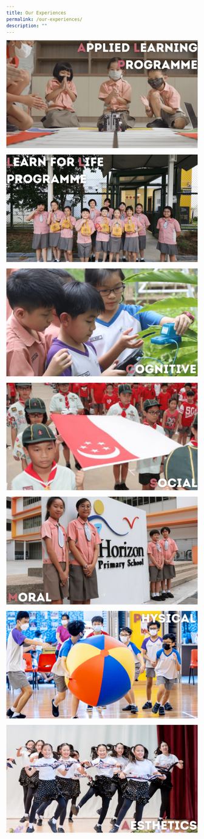 ```yaml
---
title: Our Experiences
permalink: /our-experiences/
description: ""
---
```

[![](/images/Our%20Experiences%20Banner/ALP%20New.png)](https://staging.d21co4ykjghpsi.amplifyapp.com/our-experiences/alp/)
 
[![](/images/Our%20Experiences%20Banner/LLP%20New.png)](https://staging.d21co4ykjghpsi.amplifyapp.com/our-experiences/llp/) 

[![](/images/Our%20Experiences%20Banner/Cognitive%20New.png)](https://staging.d21co4ykjghpsi.amplifyapp.com/our-experiences/cognitive/cognitive/)

[![](/images/Our%20Experiences%20Banner/Social%20New.png)](https://staging.d21co4ykjghpsi.amplifyapp.com/our-experiences/social/)

[![](/images/Our%20Experiences%20Banner/Moral%20New.png)](https://staging.d21co4ykjghpsi.amplifyapp.com/our-experiences/moral/)

[![](/images/Our%20Experiences%20Banner/Physical%20New.png)](https://staging.d21co4ykjghpsi.amplifyapp.com/our-experiences/physical/)

[![](/images/Our%20Experiences%20Banner/Aesthetics%20New.png)](https://staging.d21co4ykjghpsi.amplifyapp.com/our-experiences/aesthetics/)